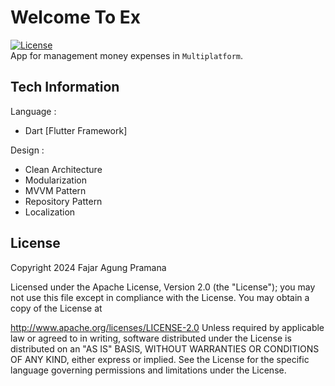 # Welcome To Ex
[![License](https://img.shields.io/badge/License-Apache%202.0-blue.svg)](https://opensource.org/licenses/Apache-2.0)</br>
App for management money expenses in `Multiplatform`.

## Tech Information
Language :
- Dart [Flutter Framework]

Design :
- Clean Architecture
- Modularization
- MVVM Pattern
- Repository Pattern
- Localization

## License
Copyright 2024 Fajar Agung Pramana

Licensed under the Apache License, Version 2.0 (the "License"); you may not use this file except in compliance with the License. You may obtain a copy of the License at

http://www.apache.org/licenses/LICENSE-2.0
Unless required by applicable law or agreed to in writing, software distributed under the License is distributed on an "AS IS" BASIS, WITHOUT WARRANTIES OR CONDITIONS OF ANY KIND, either express or implied. See the License for the specific language governing permissions and limitations under the License.
